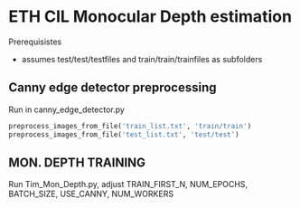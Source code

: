 # ETH CIL Monocular Depth estimation

Prerequisistes

- assumes test/test/testfiles and train/train/trainfiles as subfolders

## Canny edge detector preprocessing

Run in canny_edge_detector.py

```python
preprocess_images_from_file('train_list.txt', 'train/train')
preprocess_images_from_file('test_list.txt', 'test/test')
```

## MON. DEPTH TRAINING

Run Tim_Mon_Depth.py, adjust TRAIN_FIRST_N, NUM_EPOCHS, BATCH_SIZE, USE_CANNY, NUM_WORKERS
